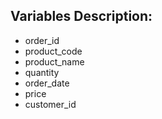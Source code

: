 ## Variables Description:
- order_id
- product_code
- product_name
- quantity
- order_date
- price
- customer_id
